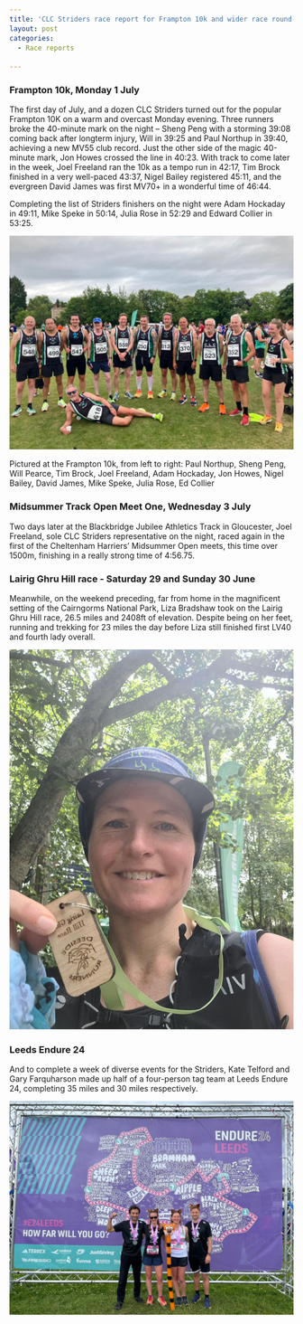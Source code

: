 ```yaml
---
title: 'CLC Striders race report for Frampton 10k and wider race round-up from end of June / beginning of July 2024'
layout: post
categories:
  - Race reports

---
```


### Frampton 10k, Monday 1 July 

The first day of July, and a dozen CLC Striders turned out for the popular Frampton 10K on a warm and overcast Monday evening. Three runners broke the 40-minute mark on the night – Sheng Peng with a storming 39:08 coming back after longterm injury, Will in 39:25 and Paul Northup in 39:40, achieving a new MV55 club record. Just the other side of the magic 40-minute mark, Jon Howes crossed the line in 40:23.
With track to come later in the week, Joel Freeland ran the 10k as a tempo run in 42:17, Tim Brock finished in a very well-paced 43:37, Nigel Bailey registered 45:11, and the evergreen David James was first MV70+ in a wonderful time of 46:44.

Completing the list of Striders finishers on the night were Adam Hockaday in 49:11, Mike Speke in 50:14, Julia Rose in 52:29 and Edward Collier in 53:25.

![Frampton 10k](/images/2024/07/2024-07-07-Frampton-10k.jpg "Frampton 10k")

Pictured at the Frampton 10k, from left to right: Paul Northup, Sheng Peng, Will Pearce, Tim Brock, Joel Freeland, Adam Hockaday, Jon Howes, Nigel Bailey, David James, Mike Speke, Julia Rose, Ed Collier

### Midsummer Track Open Meet One, Wednesday 3 July

Two days later at the Blackbridge Jubilee Athletics Track in Gloucester, Joel Freeland, sole CLC Striders representative on the night, raced again in the first of the Cheltenham Harriers’ Midsummer Open meets, this time over 1500m, finishing in a really strong time of 4:56.75.

### Lairig Ghru Hill race - Saturday 29 and Sunday 30 June

Meanwhile, on the weekend preceding, far from home in the magnificent setting of the Cairngorms National Park, Liza Bradshaw took on the Lairig Ghru Hill race, 26.5 miles and 2408ft of elevation. Despite being on her feet, running and trekking for 23 miles the day before Liza still finished first LV40 and fourth lady overall.

![Lairig Ghru](/images/2024/07/2024-07-07-Lairig-Ghru.jpg "Lairig Ghru")

### Leeds Endure 24

And to complete a week of diverse events for the Striders, Kate Telford and Gary Farquharson made up half of a four-person tag team at Leeds Endure 24, completing 35 miles and 30 miles respectively.

![Endure Leeds 24](/images/2024/07/2024-07-07-Endure-Leeds-2024.jpg "Endure Leeds 24")
